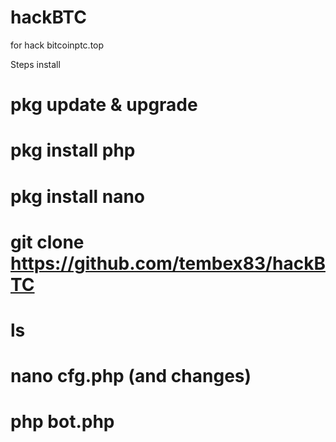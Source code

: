 # hackBTC
for hack bitcoinptc.top

Steps install

# pkg update & upgrade
# pkg install php
# pkg install nano
# git clone https://github.com/tembex83/hackBTC
# ls
# nano cfg.php (and changes)
# php bot.php
